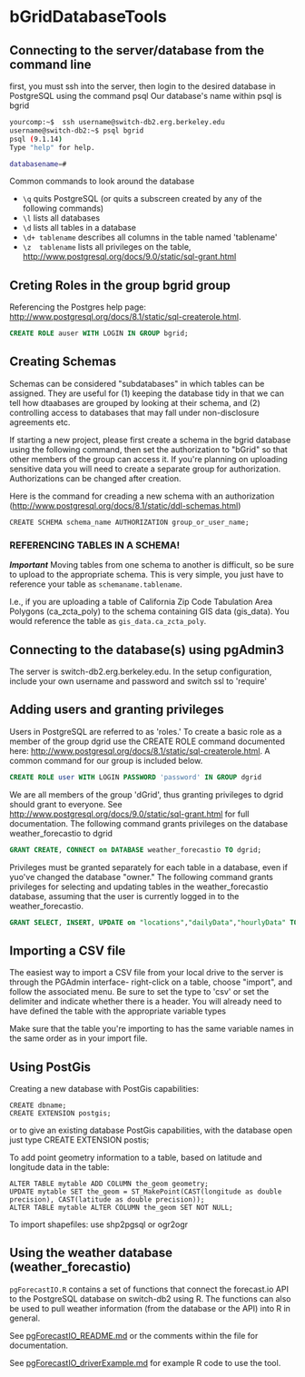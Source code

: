 # bGridDatabaseTools

## Connecting to the server/database from the command line 
first, you must ssh into the server, then login to the desired database in PostgreSQL using the command psql
Our database's name within psql is bgrid 
```bash
yourcomp:~$  ssh username@switch-db2.erg.berkeley.edu
username@switch-db2:~$ psql bgrid
psql (9.1.14)
Type "help" for help.

databasename=# 
```
Common commands to look around the database
* ``\q`` quits PostgreSQL (or quits a subscreen created by any of the following commands)
* ``\l`` lists all databases
* ``\d`` lists all tables in a database
* ``\d+ tablename`` describes all columns in the table named 'tablename'
* ``\z  tablename`` lists all privileges on the table, http://www.postgresql.org/docs/9.0/static/sql-grant.html

## Creting Roles in the group bgrid group
Referencing the Postgres help page: http://www.postgresql.org/docs/8.1/static/sql-createrole.html. 

```sql
CREATE ROLE auser WITH LOGIN IN GROUP bgrid;
```

## Creating Schemas
Schemas can be considered "subdatabases" in which tables can be assigned. They are useful for (1) keeping the database tidy in that we can tell how dtaabases are grouped by looking at their schema, and (2) controlling access to databases that may fall under non-disclosure agreements etc. 

If starting a new project, please first create a schema in the bgrid database using the following command, then set the authorization to "bGrid" so that other members of the group can access it.  If you're planning on uploading sensitive data you will need to create a separate group for authorization. Authorizations can be changed after creation.

Here is the command for creading a new schema with an authorization (http://www.postgresql.org/docs/8.1/static/ddl-schemas.html)
```psql
CREATE SCHEMA schema_name AUTHORIZATION group_or_user_name; 
```

### REFERENCING TABLES IN A SCHEMA!
***Important***
Moving tables from one schema to another is difficult, so be sure to upload to the appropriate schema. 
This is very simple, you just have to reference your table as ``schemaname.tablename``.

I.e., if you are uploading a table of California Zip Code Tabulation Area Polygons (ca_zcta_poly) to the schema containing GIS data (gis_data). You would reference the table as ``gis_data.ca_zcta_poly``.


## Connecting to the database(s) using pgAdmin3
The server is switch-db2.erg.berkeley.edu.
In the setup configuration, include your own username and password and switch ssl to 'require'

## Adding users and granting privileges 
Users in PostgreSQL are referred to as 'roles.' To create a basic role as a member of the group dgrid use the CREATE ROLE command documented here: http://www.postgresql.org/docs/8.1/static/sql-createrole.html. A common command for our group is included below. 
```sql
CREATE ROLE user WITH LOGIN PASSWORD 'password' IN GROUP dgrid
```

We are all members of the group 'dGrid', thus granting privileges to dgrid should grant to everyone.
See http://www.postgresql.org/docs/9.0/static/sql-grant.html for full documentation. 
The following command grants privileges on the database weather_forecastio to dgrid
```sql
GRANT CREATE, CONNECT on DATABASE weather_forecastio TO dgrid;
```

Privileges must be granted separately for each table in a database, even if yuo've changed the database "owner."
The following command grants privileges for selecting and updating tables in the weather_forecastio database, assuming that the user is currently logged in to the weather_forecastio. 
```sql
GRANT SELECT, INSERT, UPDATE on "locations","dailyData","hourlyData" TO dgrid;
```



## Importing a CSV file
The easiest way to import a CSV file from your local drive to the server is through the PGAdmin interface- right-click on a table, choose "import", and follow the associated menu. Be sure to set the type to 'csv' or set the delimiter and indicate whether there is a header.  You will already need to have defined the table with the appropriate variable types

Make sure that the table you're importing to has the same variable names in the same order as in your import file.


## Using PostGis
Creating a new database with PostGis capabilities:
```
CREATE dbname;
CREATE EXTENSION postgis;
```
or to give an existing database PostGis capabilities, with the database open just type CREATE EXTENSION postis;

To add point geometry information to a table, based on latitude and longitude data in the table:
```
ALTER TABLE mytable ADD COLUMN the_geom geometry;
UPDATE mytable SET the_geom = ST_MakePoint(CAST(longitude as double precision), CAST(latitude as double precision)); 
ALTER TABLE mytable ALTER COLUMN the_geom SET NOT NULL;
```
To import shapefiles: use shp2pgsql or ogr2ogr

## Using the weather database (weather_forecastio)

``pgForecastIO.R`` 
contains a set of functions that connect the forecast.io API to the PostgreSQL database on switch-db2 using R. 
The functions can also be used to pull weather information (from the database or the API) into R in general. 

See [pgForecastIO_README.md](https://github.com/bgrid/bGridDatabaseTools/blob/master/pgForecastIO/) or the comments within the file for documentation. 

See [pgForecastIO_driverExample.md](https://github.com/bgrid/bGridDatabaseTools/blob/master/pgForecastIO/pgForecastIO_driverExample.R) for example R code to use the tool. 
